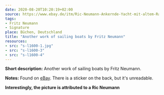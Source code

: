 ```yaml
---
date: 2020-08-20T10:20:19+02:00
source: https://www.ebay.de/itm/Ric-Neumann-Ankernde-Yacht-mit-altem-Rahmen-hinter-Glas/164337910448?hash=item26434d82b0:g:GLEAAOSw2TFfHwIX
tags:
- Fritz Neumann
- Signature
place: Büchen, Deutschland
title: "Another work of sailing boats by Fritz Neumann"
resources:
- src: "s-l1600-1.jpg"
- src: "s-l1600-3"
- src: "s-l1600-4"
---
```


**Short description:** Another work of sailing boats by Fritz Neumann.

**Notes:** Found on [eBay](https://www.ebay.de/itm/Ric-Neumann-Ankernde-Yacht-mit-altem-Rahmen-hinter-Glas/164337910448?hash=item26434d82b0:g:GLEAAOSw2TFfHwIX). There is a sticker on the back, but it's unreadable.

**Interestingly, the picture is attributed to a Ric Neumann**

